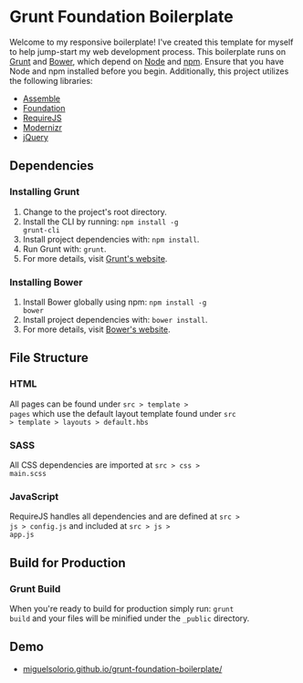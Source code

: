 # Grunt Foundation Boilerplate
Welcome to my responsive boilerplate! I've created this template for myself to help jump-start my web development process. This boilerplate runs on [Grunt](http://gruntjs.com/) and [Bower](http://bower.io/), which depend on [Node](http://nodejs.org/) and [npm](http://npmjs.org/). Ensure that you have Node and npm installed before you begin. Additionally, this project utilizes the following libraries:
- [Assemble](http://assemble.io/)
- [Foundation](foundation.zurb.com/)
- [RequireJS](http://requirejs.org/)
- [Modernizr](http://modernizr.com/)
- [jQuery](http://jquery.com/)

## Dependencies

### Installing Grunt
1. Change to the project's root directory.
2. Install the CLI by running: <code>npm install -g grunt-cli</code>
3. Install project dependencies with: <code>npm install</code>.
4. Run Grunt with: <code>grunt</code>.
5. For more details, visit [Grunt's website](http://gruntjs.com/getting-started).


### Installing Bower
1. Install Bower globally using npm: <code>npm install -g bower</code>
2. Install project dependencies with: <code>bower install</code>.
3. For more details, visit [Bower's website](http://bower.io/).


## File Structure

### HTML
All pages can be found under <code>src > template > pages</code> which use the default layout template found under <code>src > template > layouts > default.hbs</code>

### SASS
All CSS dependencies are imported at <code>src > css > main.scss</code>

### JavaScript
RequireJS handles all dependencies and are defined at <code>src > js > config.js</code> and included at <code>src > js > app.js</code>

## Build for Production

### Grunt Build
When you're ready to build for production simply run: <code>grunt build</code> and your files will be minified under the <code>_public</code> directory.

## Demo
- [miguelsolorio.github.io/grunt-foundation-boilerplate/](http://miguelsolorio.github.io/grunt-foundation-boilerplate/)